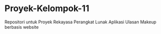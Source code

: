 # Proyek-Kelompok-11
Repositori untuk Proyek Rekayasa Perangkat Lunak
Aplikasi Ulasan Makeup berbasis website
